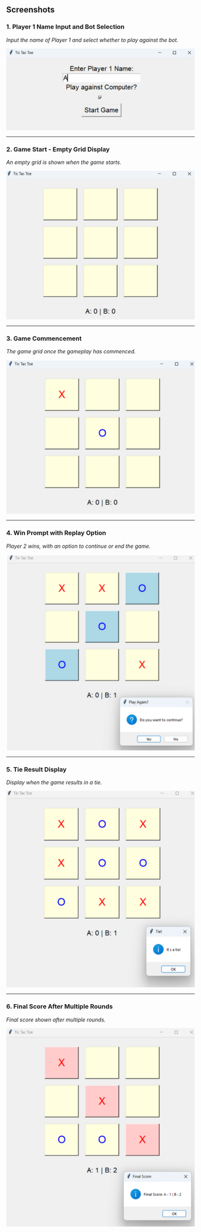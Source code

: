 ## Screenshots

### 1. Player 1 Name Input and Bot Selection
*Input the name of Player 1 and select whether to play against the bot.*

![Fig 8.1: Player 1 Name Input and Bot Selection](screenshots/s1.png)

---

### 2. Game Start - Empty Grid Display
*An empty grid is shown when the game starts.*

![Fig 8.4: Empty Grid Display](screenshots/s2.png)

---

### 3. Game Commencement
*The game grid once the gameplay has commenced.*

![Fig 8.5: Game Commencement](screenshots/s3.png)

---

### 4. Win Prompt with Replay Option
*Player 2 wins, with an option to continue or end the game.*

![Fig 8.7: Win Prompt](screenshots/s4.png)

---

### 5. Tie Result Display
*Display when the game results in a tie.*

![Fig 8.8: Tie Result Display](screenshots/s5.png)

---

### 6. Final Score After Multiple Rounds
*Final score shown after multiple rounds.*

![Fig 8.9: Final Score](screenshots/s6.png)

